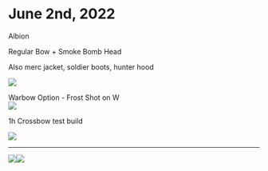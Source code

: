 
# June 2nd, 2022

Albion

Regular Bow + Smoke Bomb Head

Also merc jacket, soldier boots, hunter hood

![](https://images.amplenote.com/9a14b8b4-e218-11ec-93cd-02d81509313b/9799bc73-32c6-450e-94ba-0ccbcf07a089.jpg)

Warbow Option - Frost Shot on W  
![](https://images.amplenote.com/9a14b8b4-e218-11ec-93cd-02d81509313b/d80b3861-fe12-42fc-855b-c3b7e8af1956.jpg)

1h Crossbow test build

![](https://images.amplenote.com/9a14b8b4-e218-11ec-93cd-02d81509313b/ceb96a85-15b3-4228-847d-860eb792afec.jpg)

---

![](https://images.amplenote.com/9a14b8b4-e218-11ec-93cd-02d81509313b/a25823ec-bef2-4e5e-bdaa-db658eda0603.jpg)![](https://images.amplenote.com/9a14b8b4-e218-11ec-93cd-02d81509313b/e065d345-cfdb-4037-b92e-2842907d8554.jpg)